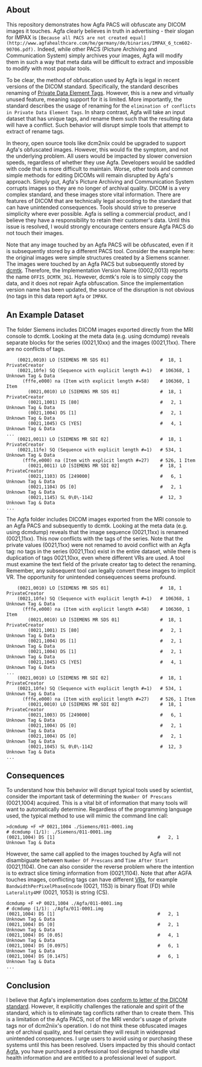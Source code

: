 ## About

This repository demonstrates how Agfa PACS will obfuscate any DICOM images it touches. Agfa clearly believes in truth in advertising - their slogan for IMPAX is `[Because all PACS are not created equal](http://www.agfahealthcare.com/he/germany/de/binaries/IMPAX_6_tcm602-90706.pdf).` Indeed, while other PACS (Picture Archiving and Communication System) simply archives your images, Agfa will modify them in such a way that meta data will be difficult to extract and impossible to modify with most popular tools. 

To be clear, the method of obfuscation used by Agfa is legal in recent versions of the DICOM standard. Specifically, the standard describes renaming of [Private Data Element Tags](http://dicom.nema.org/medical/dicom/current/output/chtml/part05/sect_7.8.html). However, this is a new and virtually unused feature, meaning support for it is limited. More importantly, the standard describes the usage of renaming for the `elimination of conflicts in Private Data Element Tags`. In sharp contrast, Agfa will take an input dataset that has unique tags, and rename them such that the resulting data will have a conflict. Such behavior will disrupt simple tools that attempt to extract of rename tags. 

In theory, open source tools like dcm2niix could be upgraded to support Agfa's obfuscated images. However, this would fix the symptom, and not the underlying problem. All users would be impacted by slower conversion speeds, regardless of whether they use Agfa. Developers would be saddled with code that is more difficult to maintain. Worse, other tools and common simple methods for editing DICOMs will remain disrupted by Agfa's approach. Simply put, Agfa's Picture Archiving and Communication System corrupts images so they are no longer of archival quality. DICOM is a very complex standard, and these images store vital information. There are features of DICOM that are technically legal according to the standard that can have unintended consequences. Tools should strive to preserve simplicity where ever possible. Agfa is selling a commercial product, and I believe they have a responsibility to retain their customer's data. Until this issue is resolved, I would strongly encourage centers ensure Agfa PACS do not touch their images. 

Note that any image touched by an Agfa PACS will be obfuscated, even if it is subsequently stored by a different PACS tool. Consider the example here: the original images were simple structures created by a Siemens scanner. The images were touched by an Agfa PACS but subsequently stored by [dcmtk](https://dicom.offis.de/dcmtk.php.en). Therefore, the Implementation Version Name (0002,0013) reports the name `OFFIS_DCMTK_361`. However, dcmtk's role is to simply copy the data, and it does not repair Agfa obfuscation. Since the implementation version name has been updated, the source of the disruption is not obvious (no tags in this data report `Agfa` or `IMPAX`.

## An Example Dataset

The folder Siemens includes DICOM images exported directly from the MRI console to dcmtk. Looking at the meta data (e.g. using dcmdump) reveals separate blocks for the series (0021,10xx) and the images (0021,11xx). There are no conflicts of tags.

```
    (0021,0010) LO [SIEMENS MR SDS 01]                   #  18, 1 PrivateCreator
    (0021,10fe) SQ (Sequence with explicit length #=1)   # 106368, 1 Unknown Tag & Data
      (fffe,e000) na (Item with explicit length #=58)    # 106360, 1 Item
        (0021,0010) LO [SIEMENS MR SDS 01]               #  18, 1 PrivateCreator
        (0021,1001) IS [80]                              #   2, 1 Unknown Tag & Data
        (0021,1004) DS [1]                               #   2, 1 Unknown Tag & Data
        (0021,1045) CS [YES]                             #   4, 1 Unknown Tag & Data 
...
    (0021,0011) LO [SIEMENS MR SDI 02]                   #  18, 1 PrivateCreator
    (0021,11fe) SQ (Sequence with explicit length #=1)   # 534, 1 Unknown Tag & Data
      (fffe,e000) na (Item with explicit length #=27)    # 526, 1 Item
        (0021,0011) LO [SIEMENS MR SDI 02]               #  18, 1 PrivateCreator
        (0021,1103) DS [249000]                          #   6, 1 Unknown Tag & Data
        (0021,1104) DS [0]                               #   2, 1 Unknown Tag & Data
        (0021,1145) SL 0\0\-1142                         #  12, 3 Unknown Tag & Data
...
``` 

The Agfa folder includes DICOM images exported from the MRI console to an Agfa PACS and subsequently to dcmtk. Looking at the meta data (e.g. using dcmdump) reveals that the image sequence (0021,11xx) is renamed (0021,11xx). This now conflicts with the tags of the series. Note that the private values (0021,11xx) were not renamed to avoid conflict with an Agfa tag: no tags in the series (0021,11xx) exist in the entire dataset, while there is duplication of tags 0021,10xx, even where different VRs are used. A tool must examine the text field of the private creator tag to detect the renaming. Remember, any subsequent tool can legally convert these images to implicit VR. The opportunity for unintended consequences seems profound.

``` 
    (0021,0010) LO [SIEMENS MR SDS 01]                   #  18, 1 PrivateCreator
    (0021,10fe) SQ (Sequence with explicit length #=1)   # 106368, 1 Unknown Tag & Data
      (fffe,e000) na (Item with explicit length #=58)    # 106360, 1 Item
        (0021,0010) LO [SIEMENS MR SDS 01]               #  18, 1 PrivateCreator
        (0021,1001) IS [80]                              #   2, 1 Unknown Tag & Data
        (0021,1004) DS [1]                               #   2, 1 Unknown Tag & Data
        (0021,1004) DS [1]                               #   2, 1 Unknown Tag & Data
        (0021,1045) CS [YES]                             #   4, 1 Unknown Tag & Data
...
    (0021,0010) LO [SIEMENS MR SDI 02]                   #  18, 1 PrivateCreator
    (0021,10fe) SQ (Sequence with explicit length #=1)   # 534, 1 Unknown Tag & Data
      (fffe,e000) na (Item with explicit length #=27)    # 526, 1 Item
        (0021,0010) LO [SIEMENS MR SDI 02]               #  18, 1 PrivateCreator
        (0021,1003) DS [249000]                          #   6, 1 Unknown Tag & Data
        (0021,1004) DS [0]                               #   2, 1 Unknown Tag & Data
        (0021,1004) DS [0]                               #   2, 1 Unknown Tag & Data
        (0021,1045) SL 0\0\-1142                         #  12, 3 Unknown Tag & Data
...
``` 

## Consequences

To understand how this behavior will disrupt typical tools used by scientist, consider the important task of determining the `Number Of Prescans` (0021,1004) acquired. This is a vital bit of information that many tools will want to automatically determine. Regardless of the programming language used, the typical method to use will mimic the command line call:

``` 
>dcmdump +F +P 0021,1004 ./Siemens/011-0001.img
# dcmdump (1/1): ./Siemens/011-0001.img
(0021,1004) DS [1]                                      #   2, 1 Unknown Tag & Data
```
However, the same call applied to the images touched by Agfa will not disambiguate between `Number Of Prescans` and `Time After Start` (0021,1104). One can also consider the reverse problem where the intention is to extract slice timing information from (0021,1104). Note that after AGFA touches images, conflicting tags can have different [VRs](http://dicom.nema.org/dicom/2013/output/chtml/part05/sect_6.2.html), for example `BandwidthPerPixelPhaseEncode` (0021, 1153) is binary float (FD) while `Laterality4MF` (0021, 1053) is string (CS).

``` 
dcmdump +F +P 0021,1004 ./Agfa/011-0001.img
# dcmdump (1/1): ./Agfa/011-0001.img
(0021,1004) DS [1]                                      #   2, 1 Unknown Tag & Data
(0021,1004) DS [0]                                      #   2, 1 Unknown Tag & Data
(0021,1004) DS [0.05]                                   #   4, 1 Unknown Tag & Data
(0021,1004) DS [0.0975]                                 #   6, 1 Unknown Tag & Data
(0021,1004) DS [0.1475]                                 #   6, 1 Unknown Tag & Data
...
``` 

## Conclusion

I believe that Agfa's implementation does [conform to letter of the DICOM standard](http://dicom.nema.org/medical/dicom/current/output/chtml/part05/sect_7.8.html). However, it explicitly challenges the rationale and spirit of the standard, which is to eliminate tag conflicts rather than to create them. This is a limitation of the Agfa PACS, not of the MRI vendor's usage of private tags nor of dcm2niix's operation. I do not think these obfuscated images are of archival quality, and feel certain they will result in widespread unintended consequences. I urge users to avoid using or purchasing these systems until this has been resolved. Users impacted by this should contact [Agfa](https://global.agfahealthcare.com/main/miscellaneous/interoperability/dicom_connectivity/), you have purchased a professional tool designed to handle vital health information and are entitled to a professional level of support.
